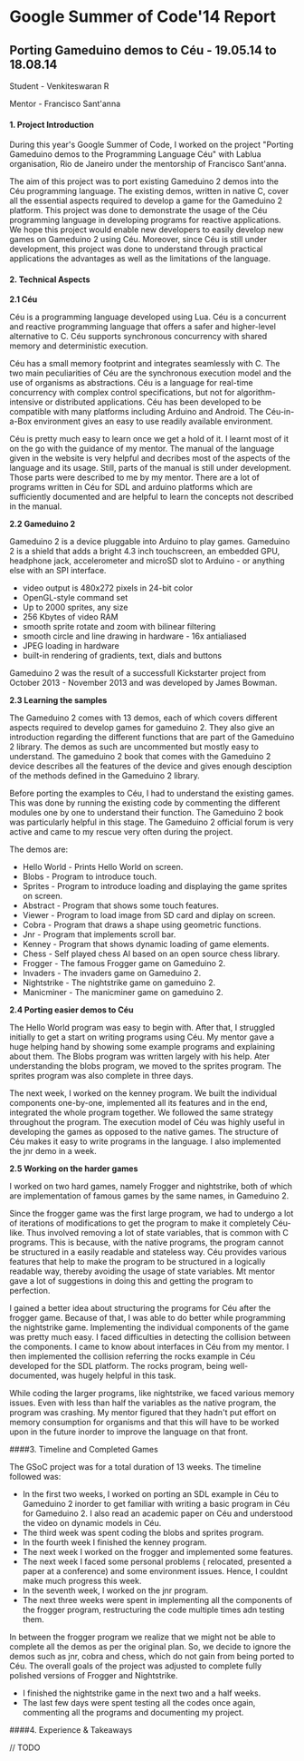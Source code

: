 # Google Summer of Code'14 Report #

## Porting Gameduino demos to Céu - 19.05.14 to 18.08.14 ##

Student - Venkiteswaran R

Mentor - Francisco Sant'anna

#### 1. Project Introduction

During this year's Google Summer of Code, I worked on the project "Porting Gameduino demos to the Programming Language Céu" with Lablua organisation, Rio de Janeiro under the mentorship of Francisco Sant'anna.

The aim of this project was to port existing Gameduino 2 demos into the Céu programming language.
The existing demos, written in native C, cover all the essential aspects required to develop a game for the Gameduino 2 platform. This project was done to demonstrate the usage of the Céu programming language in developing programs for reactive applications. We hope this project would enable new developers to easily develop new games on Gameduino 2 using Céu. Moreover, since Céu is still under development, this project was done to understand through practical applications the advantages as well as the limitations of the language.

#### 2. Technical Aspects
  **2.1 Céu**

Céu is a programming language developed using Lua. 
Céu is a concurrent and reactive programming language that offers a safer and higher-level alternative to C.
Céu supports synchronous concurrency with shared memory and deterministic execution. 

Céu has a small memory footprint and integrates seamlessly with C. The two main peculiarities of Céu are the synchronous execution model and the use of organisms as abstractions. Céu is a language for real-time concurrency with complex control specifications, but not for algorithm-intensive or distributed applications.
Céu has been developed to be compatible with many platforms including Arduino and Android. The Céu-in-a-Box environment gives an easy to use readily available environment.

Céu is pretty much easy to learn once we get a hold of it. I learnt most of it on the go with the guidance of my mentor. The manual of the language given in the website is very helpful and decribes most of the aspects of the language and its usage. Still, parts of the manual is still under development. Those parts were described to me by my mentor. There are a lot of programs written in Céu for SDL and arduino platforms which are sufficiently documented and are helpful to learn the concepts not described in the manual.

  **2.2 Gameduino 2**

Gameduino 2 is a device pluggable into Arduino to play games. 
Gameduino 2 is a shield that adds a bright 4.3 inch touchscreen, an embedded GPU, headphone jack, accelerometer and microSD slot to Arduino - or anything else with an SPI interface.
  - video output is 480x272 pixels in 24-bit color
  - OpenGL-style command set
  - Up to 2000 sprites, any size
  - 256 Kbytes of video RAM
  - smooth sprite rotate and zoom with bilinear filtering
  - smooth circle and line drawing in hardware - 16x antialiased
  - JPEG loading in hardware
  - built-in rendering of gradients, text, dials and buttons

Gameduino 2 was the result of a successfull Kickstarter project from October 2013 - November 2013 and was developed by James Bowman.

  **2.3 Learning the samples**

The Gameduino 2 comes with 13 demos, each of which covers different aspects required to develop games for gameduino 2. They also give an introduction regarding the different functions that are part of the Gameduino 2 library. The demos as such are uncommented but mostly easy to understand. The gameduino 2 book that comes with the Gameduino 2 device describes all the features of the device and gives enough desciption of the methods defined in the Gameduino 2 library. 

Before porting the examples to Céu, I had to understand the existing games. This was done by running the existing code by commenting the different modules one by one to understand their function. The Gameduino 2 book was particularly helpful in this stage. The Gameduino 2 official forum is very active and came to my rescue very often during the project. 

The demos are:
  - Hello World - Prints Hello World on screen.
  - Blobs       - Program to introduce touch.
  - Sprites     - Program to introduce loading and displaying the game sprites on screen.
  - Abstract    - Program that shows some touch features.
  - Viewer      - Program to load image from SD card and diplay on screen.
  - Cobra       - Program that draws a shape using geometric functions.
  - Jnr         - Program that implements scroll bar.
  - Kenney      - Program that shows dynamic loading of game elements.       
  - Chess       - Self played chess AI based on an open source chess library.
  - Frogger     - The famous Frogger game on Gameduino 2.
  - Invaders    - The invaders game on Gameduino 2.
  - Nightstrike - The nightstrike game on gameduino 2.
  - Manicminer  - The manicminer game on gameduino 2.

**2.4 Porting easier demos to Céu**

The Hello World program was easy to begin with. After that, I struggled initially to get a start on writing programs using Céu. My mentor gave a huge helping hand by showing some example programs and explaining about them. The Blobs program was written largely with his help. Ater understanding the blobs program, we moved to the sprites program.
The sprites program was also complete in three days.

The next week, I worked on the kenney program. We built the individual components one-by-one, implemented all its features and in the end, integrated the whole program together. We followed the same strategy throughout the program.
The execution model of Céu was highly useful in developing the games as opposed to the native games. The structure of Céu makes it easy to write programs in the language. I also implemented the jnr demo in a week.

**2.5 Working on the harder games**

I worked on two hard games, namely Frogger and nightstrike, both of which are implementation of famous games by the same names, in Gameduino 2. 

Since the frogger game was the first large program, we had to undergo a lot of iterations of modifications to get the program to make it completely Céu-like. Thus involved removing a lot of state variables, that is common with C programs. This is because, with the native programs, the program cannot be structured in a easily readable and stateless way. Céu provides various features that help to make the program to be structured in a logically readable way, thereby avoiding the usage of state variables. Mt mentor gave a lot of suggestions in doing this and getting the program to perfection.

I gained a better idea about structuring the programs for Céu after the frogger game. Because of that, I was able to do better while programming the nightstrike game. Implementing the individual components of the game was pretty much easy. I faced difficulties in detecting the collision between the components. I came to know about interfaces in Céu from my mentor. I then implemented the collision referring the rocks example in Céu developed for the SDL platform. The rocks program, being well-documented, was hugely helpful in this task.

While coding the larger programs, like nightstrike, we faced various memory issues. Even with less than half the variables as the native program, the program was crashing. My mentor figured that they hadn't put effort on memory consumption for organisms and that this will have to be worked upon in the future inorder to improve the language on that front.

####3. Timeline and Completed Games

The GSoC project was for a total duration of 13 weeks. The timeline followed was:

 - In the first two weeks, I worked on porting an SDL example in Céu to Gameduino 2 inorder to get familiar with writing a basic program in Céu for Gameduino 2. I also read an academic paper on Céu and understood the video on dynamic models in Céu.
 - The third week was spent coding the blobs and sprites program.
 - In the fourth week I finished the kenney program. 
 - The next week I worked on the frogger and implemented some features. 
 - The next week I faced some personal problems ( relocated, presented a paper at a conference) and some environment issues. Hence, I couldnt make much progress this week. 
 - In the seventh week, I worked on the jnr program.
 - The next three weeks were spent in implementing all the components of the frogger program, restructuring the code multiple times adn testing them. 

In between the frogger program we realize that we might not be able to complete all the demos as per the original plan. So, we decide to ignore the demos such as jnr, cobra and chess, which do not gain from being ported to Céu. The overall goals of the project was adjusted to complete fully polished versions of Frogger and Nightstrike. 

 - I finished the nightstrike game in the next two and a half weeks.
 - The last few days were spent testing all the codes once again, commenting all the programs and documenting my project.

####4. Experience & Takeaways

// TODO
